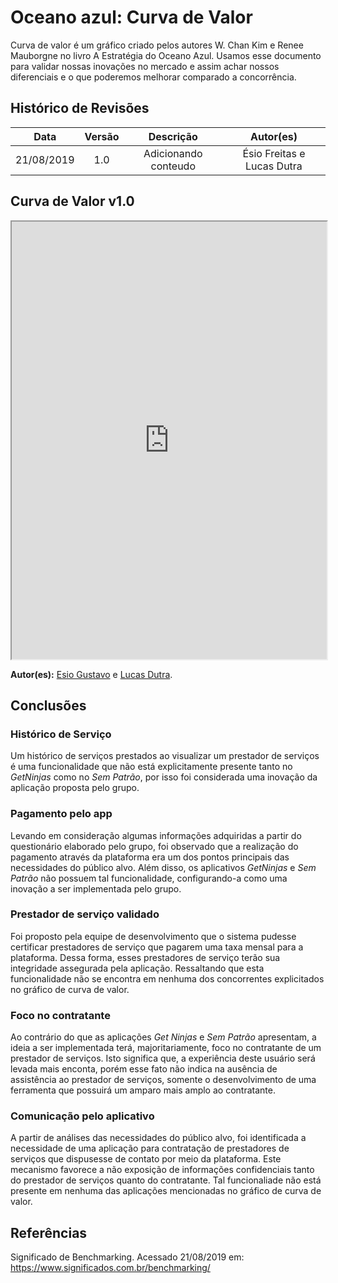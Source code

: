 # Oceano azul: Curva de Valor

Curva de valor é um gráfico criado pelos autores W. Chan Kim e Renee Mauborgne no livro A Estratégia do Oceano Azul. Usamos esse documento para validar nossas inovações no mercado e assim achar nossos diferenciais e o que poderemos melhorar comparado a concorrência.

## Histórico de Revisões

|    Data    | Versão |      Descrição       |           Autor(es)            |
| :--------: | :----: | :------------------: | :----------------------------: |
| 21/08/2019 |  1.0   | Adicionando conteudo |          Ésio Freitas e Lucas Dutra       |

## Curva de Valor v1.0

<iframe src="https://docs.google.com/spreadsheets/d/e/2PACX-1vT2frGdeLZbE8LW40KdEN60FD-kbLF4kz-IsGn4AVv6bC0TmvRmiHGdhUb1JL6HLKh3a9BWshFhYyOp/pubhtml?widget=true&amp;headers=false" width="100%" height="700px"></iframe>  

**Autor(es):** [Esio Gustavo](https://github.com/EsioFreitas) e [Lucas Dutra](https://github.com/lucasdutraf).

## Conclusões 

### Histórico de Serviço 

Um histórico de serviços prestados ao visualizar um prestador de serviços é uma funcionalidade que não está explicitamente presente tanto no _GetNinjas_ como no _Sem Patrão_, por isso foi considerada uma inovação da aplicação proposta pelo grupo.  

### Pagamento pelo app  

Levando em consideração algumas informações adquiridas a partir do questionário elaborado pelo grupo, foi observado que a realização do pagamento através da plataforma era um dos pontos principais das necessidades do público alvo. Além disso, os aplicativos _GetNinjas_ e _Sem Patrão_ não possuem tal funcionalidade, configurando-a como uma inovação a ser implementada pelo grupo.  

### Prestador de serviço validado

Foi proposto pela equipe de desenvolvimento que o sistema pudesse certificar prestadores de serviço que pagarem uma taxa mensal para a plataforma. Dessa forma, esses prestadores de serviço terão sua integridade assegurada pela aplicação. Ressaltando que esta funcionalidade não se encontra em nenhuma dos concorrentes explicitados no gráfico de curva de valor.  

### Foco no contratante  

Ao contrário do que as aplicações _Get Ninjas_ e _Sem Patrão_ apresentam, a ideia a ser implementada terá, majoritariamente, foco no contratante de um prestador de serviços. Isto significa que, a experiência deste usuário será levada mais enconta, porém esse fato não indica na ausência de assistência ao prestador de serviços, somente o desenvolvimento de uma ferramenta que possuirá um amparo mais amplo ao contratante.  

### Comunicação pelo aplicativo  

A partir de análises das necessidades do público alvo, foi identificada a necessidade de uma aplicação para contratação de prestadores de serviços que dispusesse de contato por meio da plataforma. Este mecanismo favorece a não exposição de informações confidenciais tanto do prestador de serviços quanto do contratante. Tal funcionaliade não está presente em nenhuma das aplicações mencionadas no gráfico de curva de valor.   

## Referências

Significado de Benchmarking. Acessado 21/08/2019 em: <https://www.significados.com.br/benchmarking/>